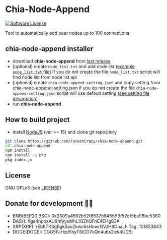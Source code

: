 # Chia-Node-Append
[![Software License](https://img.shields.io/badge/license-GPL--3.0-brightgreen.svg?style=flat-square)](LICENSE)

Tool to automatically add peer nodes up to 100 connections

## chia-node-append installer
* download **chia-node-append** from [last release](https://github.com/ForestCrazy/chia-node-append/releases/tag/v1.2.0)
* [optional] create `node_list.txt` and add node list [(example `node_list.txt` file)](https://github.com/ForestCrazy/chia-node-append/blob/master/node_list.txt) if you do not create the file `node_list.txt` script will find node list from node list api
* [optional] create `chia-node-append-setting.json` and copy setting from [chia-node-append-setting.json](https://github.com/ForestCrazy/chia-node-append/blob/master/chia-node-append-setting.json) if you do not create the file `chia-node-append-setting.json` script will use default setting  [(see setting file description)](https://github.com/ForestCrazy/chia-node-append/blob/master/CONFIG.md)
* run **chia-node-append**

## How to build project

* install [NodeJS](https://nodejs.org/en/) (ver >= 15) and clone git repository

```bash
git clone https://github.com/ForestCrazy/chia-node-append.git
cd .chia-node-append
npm install
npm install -g pkg
pkg index.js
```

## License
GNU GPLv3 (see [LICENSE](https://github.com/ForestCrazy/chia-node-append/blob/master/LICENSE))

## Donate for development 🥺🥺
* BNB(BEP20 BSC): 0x2309a4502b52f8537b845599f52cf5ba98be5360
* DASH: Xga4npoxAU9hfyysWhL1GZhQFnE4EHg83A
* XRP(XRP): rEb8TK3gBgk5auZkwc6sHnwrGVJH8DuaLh Tag: 101853643
* DOGE(DOGE): DGG5FJHzd5hyT8iCD7uQn4ubs2izk4UDSt
